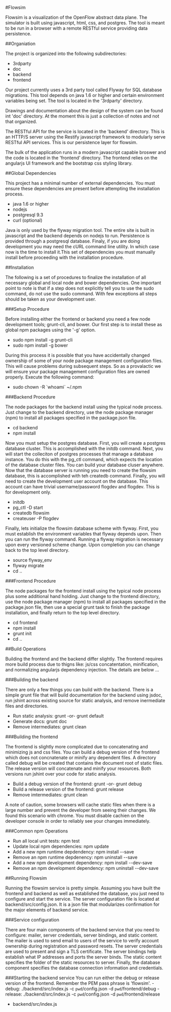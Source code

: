 
#Flowsim

Flowsim is a visualization of the OpenFlow abstract data plane. The simulator is
built using javascript, html, css, and postgres. The tool is meant to be run in 
a browser with a remote RESTful service providing data persistence.

##Organiation

The project is organized into the following subdirectories:
- 3rdparty
- doc
- backend
- frontend

Our project currently uses a 3rd party tool called Flyway for SQL database
migrations. This tool depends on java 1.6 or higher and certain environment
variables being set. The tool is located in the '3rdparty' directory.

Drawings and documentation about the design of the system can be found int
'doc' directory. At the moment this is just a collection of notes and not that
organized.

The RESTful API for the service is located in the 'backend' directory. This is
an HTTP/S server using the Restify javascript framework to modularly serve
RESTful API services. This is our persistence layer for flowsim.

The bulk of the application runs in a modern javascript capable broswer and the
code is located in the 'frontend' directory. The frontend relies on the
angularjs UI framework and the bootstrap css styling library.

##Global Dependencies

This project has a minimal number of external dependencies. You must ensure
these dependencies are present before attempting the installation process.
- java 1.6 or higher
- nodejs
- postgresql 9.3
- curl (optional)

Java is only used by the flyway migration tool. The entire site is built in
javascript and the backend depends on nodejs to run. Persistence is provided
through a postgresql database. Finaly, if you are doing development you may need
the cURL command line utility. In which case now is the time to install it.This
set of dependencies you must manually install before proceeding with the
installation procedure.

##Installation

The following is a set of procedures to finalize the installation of all
necessary global and local node and bower dependencies. One important point to
note is that if a step does not explicitly tell you to use the sudo command, do
not use the sudo command. With few exceptions all steps should be taken as your
development user.

###Setup Procedure

Before installing either the frontend or backend you need a few node development
tools; grunt-cli, and bower. Our first step is to install these as global npm
packages using the '-g' option.
- sudo npm install -g grunt-cli
- sudo npm install -g bower

During this process it is possible that you have accidentally changed ownership
of some of your node package management configuration files. This will cause
problems during subsequent steps. So as a provalactic we will ensure your
package management configuration files are owned properly. Execute the following
command:
- sudo chown -R \`whoami\` ~/.npm

###Backend Procedure

The node packages for the backend install using the typical node process. Just
change to the backend directory, use the node package manager (npm) to install
all packages specified in the package.json file.
- cd backend 
- npm install

Now you must setup the postgres database. First, you will create a postgres
database cluster. This is accomplished with the initdb command. Next, you will
start the colleciton of postgres processes that manage a database instance. You
do this with the pg_ctl command, which expects the location of the database
cluster files. You can build your database cluser anywhere. Now that the 
database server is running you need to create the flowsim database, this is
accomplished with teh createdb command. Finally, you will need to create the
development user account on the database. This account can have trivial
username/password flogdev and flogdev. This is for development only.
- initdb <db cluster name>
- pg_ctl -D <db cluster name> start
- createdb flowsim
- createuser -P flogdev

Finally, lets initialize the flowsim database scheme with flyway. First, you
must establish the environment variables that flyway depends upon. Then you can
run the flyway command. Running a flyway migration is necessary upon every
versioned scheme change. Upon completion you can change back to the top level
directory.
- source flyway_env
- flyway migrate
- cd ..

###Frontend Procedure

The node packages for the frontend install using the typical node process plus
some additional hand holding. Just change to the frontend directory, use the 
node package manager (npm) to install all packages specified in the package.json
file, then use a special grunt task to finish the package installation, and
finally return to the top level directory.

- cd frontend
- npm install
- grunt init
- cd ..

##Build Operations

Building the frontend and the backend differ slightly. The frontend requires
more build process due to thigns like: js/css concatentation, minification, and
normalizing angularjs dependency injection. The details are below ...

###Building the backend

There are only a few things you can build with the backend. There is a simple
grunt file that will build documentation for the backend using jsdoc, run jshint
across existing source for static analysis, and remove inermediate files and
directories.
- Run static analysis: grunt -or- grunt default
- Generate docs: grunt doc
- Remove intermediates: grunt clean

###Building the frontend

The frontend is slightly more complicated due to concatenating and minimizing
js and css files. You can build a debug version of the frontend which does not
concnatenate or minify any dependent files. A directory called debug will be
created that contains the document root of static files. The release version
will concatenate and minify your resources. Both versions run jshint over your
code for static analysis.
- Build a debug version of the frontend: grunt -or- grunt debug
- Build a release version of the frontend: grunt release
- Remove imtermediates: grunt clean

A note of caution, some browsers will cache static files when there is a large
number and prevent the developer from seeing their changes. We found this
scenario with chrome. You must disable cachien on the developer console in order
to reliably see your changes immediately.

###Common npm Operations

- Run all local unit tests: npm test
- Update local npm dependencies: npm update
- Add a new npm runtime depdendency: npm install --save <dep name>
- Remove an npm runtime depdenency: npm uninstall --save <dep name>
- Add a new npm development dependency: npm install --dev-save <dev dep name>
- Remove an npm development dependency: npm uninstall --dev-save <dev dep name>

##Running Flowsim

Running the flowsim service is pretty simple. Assuming you have built the
frontend and backend as well as established the database, you just need to
configure and start the service. The server configuration file is located at 
backend/src/config.json. It is a json file that modularizes confirmation for the
major elements of backend service.

###Service configuration

There are four main components of the backend service that you need to
configure: mailer, server credentials, server bindings, and static content. The
mailer is used to send email to users of the service to verify account ownership
during registration and password resets. The server credentials are used to
present and sign a TLS certificate. The server bindings help establish what IP
addresses and ports the server binds. The static content specifies the folder of
the static resources to server. Finally, the database component specifies the
database connection information and credentials.

###Starting the backend service
You can run either the debug or release version of the frontend. Remember the
PEM pass phrase is 'flowsim'.
-debug: ./backend/src/index.js -c `pwd`/config.json -d `pwd`/frontend/debug
-release: ./backend/src/index.js -c `pwd`/config.json -d `pwd`/frontend/release
- backend/src/index.js
